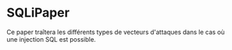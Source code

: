 # SQLiPaper
Ce paper traîtera les différents types de vecteurs d'attaques dans le cas où une injection SQL est possible.

